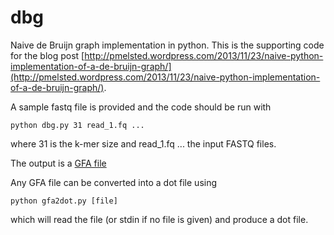 dbg
===

Naive de Bruijn graph implementation in python. This is the supporting code for the blog post [http://pmelsted.wordpress.com/2013/11/23/naive-python-implementation-of-a-de-bruijn-graph/](http://pmelsted.wordpress.com/2013/11/23/naive-python-implementation-of-a-de-bruijn-graph/).

A sample fastq file is provided and the code should be run with

`python dbg.py 31 read_1.fq ...`

where 31 is the k-mer size and read_1.fq ... the input FASTQ files.

The output is a [GFA file](http://lh3.github.io/2014/07/19/a-proposal-of-the-grapical-fragment-assembly-format/)

Any GFA file can be converted into a dot file using

`python gfa2dot.py [file]`

which will read the file (or stdin if no file is given) and produce a dot file.
